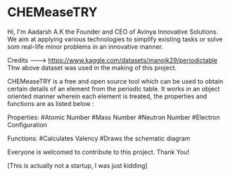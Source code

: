 # CHEMeaseTRY
Hi, I'm Aadarsh A.K the Founder and CEO of Avinya Innovative Solutions. We aim at applying various technologies to simplify existing tasks or solve som real-life minor problems in an innovative manner. 

Credits ---> https://www.kaggle.com/datasets/manojk29/periodictable
             Thw above dataset was used in the making of this project.

CHEMeaseTRY is a free and open source tool which can be used to obtain certain details of an element from the periodic table. It works in an object oriented manner wherein each element is treated, the properties and functions are as listed below :

Properties:
  #Atomic Number
  #Mass Number
  #Neutron Number
  #Electron Configuration
  
Functions:
  #Calculates Valency
  #Draws the schematic diagram
  
Everyone is welcomed to contribute to this project.
Thank You!

[This is actually not a startup, I was just kidding]
